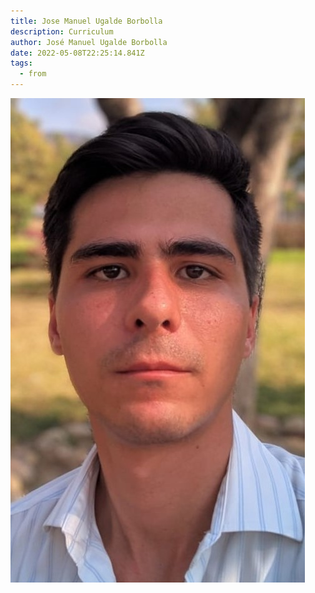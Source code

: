 ```yaml
---
title: Jose Manuel Ugalde Borbolla
description: Curriculum
author: José Manuel Ugalde Borbolla
date: 2022-05-08T22:25:14.841Z
tags:
  - from
---
```

![test](/assets/img-20210415-wa0016.jpg "test")